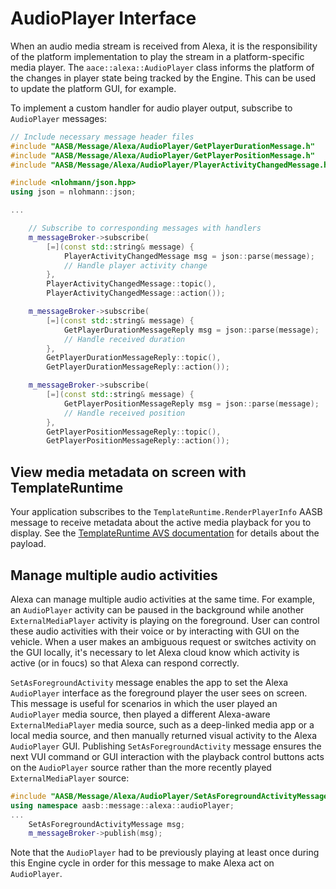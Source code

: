 # AudioPlayer Interface

When an audio media stream is received from Alexa, it is the responsibility of the platform implementation to play the stream in a platform-specific media player. The `aace::alexa::AudioPlayer` class informs the platform of the changes in player state being tracked by the Engine. This can be used to update the platform GUI, for example.

To implement a custom handler for audio player output, subscribe to `AudioPlayer` messages:

```cpp
// Include necessary message header files
#include "AASB/Message/Alexa/AudioPlayer/GetPlayerDurationMessage.h"
#include "AASB/Message/Alexa/AudioPlayer/GetPlayerPositionMessage.h"
#include "AASB/Message/Alexa/AudioPlayer/PlayerActivityChangedMessage.h"

#include <nlohmann/json.hpp>
using json = nlohmann::json;

...

    // Subscribe to corresponding messages with handlers
    m_messageBroker->subscribe(
        [=](const std::string& message) {
            PlayerActivityChangedMessage msg = json::parse(message);
            // Handle player activity change
        },
        PlayerActivityChangedMessage::topic(),
        PlayerActivityChangedMessage::action());

    m_messageBroker->subscribe(
        [=](const std::string& message) {
            GetPlayerDurationMessageReply msg = json::parse(message);
            // Handle received duration
        },
        GetPlayerDurationMessageReply::topic(),
        GetPlayerDurationMessageReply::action());

    m_messageBroker->subscribe(
        [=](const std::string& message) {
            GetPlayerPositionMessageReply msg = json::parse(message);
            // Handle received position
        },
        GetPlayerPositionMessageReply::topic(),
        GetPlayerPositionMessageReply::action());
```

## View media metadata on screen with TemplateRuntime

Your application subscribes to the `TemplateRuntime.RenderPlayerInfo` AASB message to receive metadata about the active media playback for you to display. See the [TemplateRuntime AVS documentation](https://developer.amazon.com/en-US/docs/alexa/alexa-voice-service/templateruntime.html) for details about the payload.

## Manage multiple audio activities

Alexa can manage multiple audio activities at the same time. For example, an `AudioPlayer` activity can be paused in the background while another `ExternalMediaPlayer` activity is playing on the foreground. User can control these audio activities with their voice or by interacting with GUI on the vehicle. When a user makes an ambiguous request or switches activity on the GUI locally, it's necessary to let Alexa cloud know which activity is active (or in foucs) so that Alexa can respond correctly.

`SetAsForegroundActivity` message enables the app to set the Alexa `AudioPlayer` interface as the foreground player the user sees on screen. This message is useful for scenarios in which the user played an `AudioPlayer` media source, then played a different Alexa-aware `ExternalMediaPlayer` media source, such as a deep-linked media app or a local media source, and then manually returned visual activity to the Alexa `AudioPlayer` GUI. Publishing `SetAsForegroundActivity` message ensures the next VUI command or GUI interaction with the playback control buttons acts on the `AudioPlayer` source rather than the more recently played `ExternalMediaPlayer` source:

```cpp
#include "AASB/Message/Alexa/AudioPlayer/SetAsForegroundActivityMessage.h"
using namespace aasb::message::alexa::audioPlayer;
...
    SetAsForegroundActivityMessage msg;
    m_messageBroker->publish(msg);
```

Note that the `AudioPlayer` had to be previously playing at least once during this Engine cycle in order for this message to make Alexa act on `AudioPlayer`.
